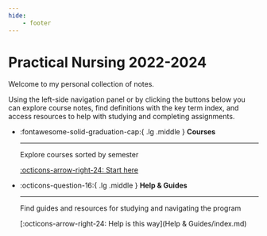 ```yaml
---
hide: 
    - footer
---
```


# Practical Nursing 2022-2024

Welcome to my personal collection of notes. 

Using the left-side navigation panel or by clicking the buttons below you can explore course notes, find definitions with the key term index, and access resources to help with studying and completing assignments.

<div class="options" markdown>

<div class="grid cards" markdown>

-  :fontawesome-solid-graduation-cap:{ .lg .middle } __Courses__

    ---

    Explore courses sorted by semester

    [:octicons-arrow-right-24: Start here](Courses/Semesters/index.md)


- :octicons-question-16:{ .lg .middle } __Help & Guides__

    ---

    Find guides and resources for studying and navigating the program

    [:octicons-arrow-right-24: Help is this way](Help & Guides/index.md)

</div>

</div>